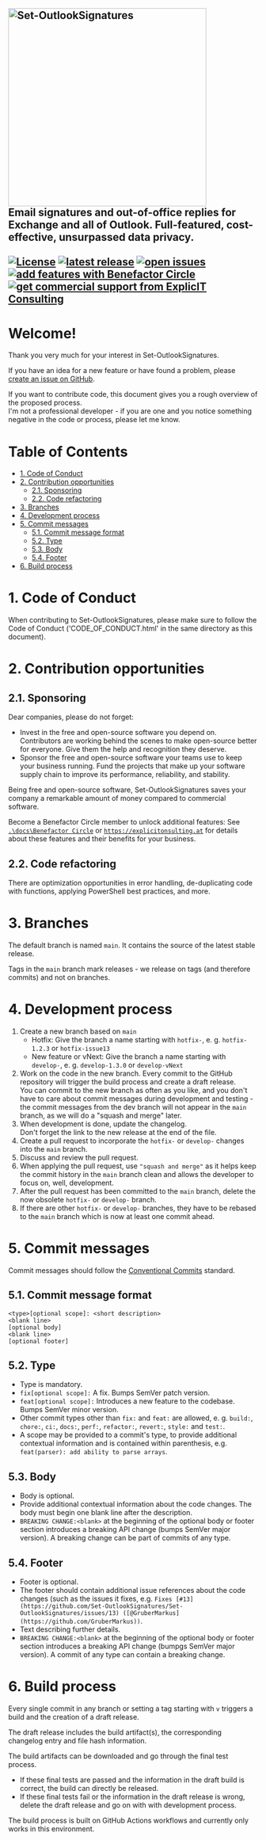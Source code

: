 <!-- omit in toc -->
## **<a href="https://github.com/Set-OutlookSignatures/Set-OutlookSignatures" target="_blank"><img src="/src_Set-OutlookSignatures/logo/Set-OutlookSignatures%20Logo.png" width="400" title="Set-OutlookSignatures" alt="Set-OutlookSignatures"></a>**<br>Email signatures and out-of-office replies for Exchange and all of Outlook. Full-featured, cost-effective, unsurpassed data privacy.<br><br><a href="https://github.com/Set-OutlookSignatures/Set-OutlookSignatures" target="_blank"><img src="https://img.shields.io/github/license/Set-OutlookSignatures/Set-OutlookSignatures?labelColor=black&color=informational" alt="License"></a><!--XXXRemoveWhenBuildingXXX<a href="https://github.com/Set-OutlookSignatures/Set-OutlookSignatures/releases" target="_blank"><img src="https://img.shields.io/badge/this%20release-XXXVersionStringXXX-informational?labelColor=black" alt="this release"></a> XXXRemoveWhenBuildingXXX--> <a href="https://github.com/Set-OutlookSignatures/Set-OutlookSignatures/releases" target="_blank"><img src="https://img.shields.io/github/v/tag/Set-OutlookSignatures/Set-OutlookSignatures?display_name=tag&include_prereleases&sort=semver&label=latest%20release&color=informational&labelColor=black" alt="latest release" data-external="1"></a> <a href="https://github.com/Set-OutlookSignatures/Set-OutlookSignatures/issues" target="_blank"><img src="https://img.shields.io/github/issues/Set-OutlookSignatures/Set-OutlookSignatures?labelColor=black" alt="open issues" data-external="1"></a> <a href="./Benefactor%20Circle.md" target="_blank"><img src="https://img.shields.io/badge/add%20features-Benefactor%20Circle%20add--on-gold?labelColor=black" alt="add features with Benefactor Circle"></a> <a href="https://explicitconsulting.at/open-source/set-outlooksignatures/" target="_blank"><img src="https://img.shields.io/badge/commercial%20support-ExplicIT%20Consulting-lawngreen?labelColor=black" alt="get commercial support from ExplicIT Consulting"></a>

# Welcome! <!-- omit in toc -->
Thank you very much for your interest in Set-OutlookSignatures.

If you have an idea for a new feature or have found a problem, please <a href="https://github.com/Set-OutlookSignatures/Set-OutlookSignatures/issues" target="_blank">create an issue on GitHub</a>.

If you want to contribute code, this document gives you a rough overview of the proposed process.  
I'm not a professional developer - if you are one and you notice something negative in the code or process, please let me know.

# Table of Contents <!-- omit in toc -->
- [1. Code of Conduct](#1-code-of-conduct)
- [2. Contribution opportunities](#2-contribution-opportunities)
  - [2.1. Sponsoring](#21-sponsoring)
  - [2.2. Code refactoring](#22-code-refactoring)
- [3. Branches](#3-branches)
- [4. Development process](#4-development-process)
- [5. Commit messages](#5-commit-messages)
  - [5.1. Commit message format](#51-commit-message-format)
  - [5.2. Type](#52-type)
  - [5.3. Body](#53-body)
  - [5.4. Footer](#54-footer)
- [6. Build process](#6-build-process)
# 1. Code of Conduct
When contributing to Set-OutlookSignatures, please make sure to follow the Code of Conduct ('CODE_OF_CONDUCT.html' in the same directory as this document).
# 2. Contribution opportunities
## 2.1. Sponsoring
Dear companies, please do not forget:
- Invest in the free and open-source software you depend on. Contributors are working behind the scenes to make open-source better for everyone. Give them the help and recognition they deserve.
- Sponsor the free and open-source software your teams use to keep your business running. Fund the projects that make up your software supply chain to improve its performance, reliability, and stability.

Being free and open-source software, Set-OutlookSignatures saves your company a remarkable amount of money compared to commercial software.

Become a Benefactor Circle member to unlock additional features: See [`.\docs\Benefactor Circle`](Benefactor%20Circle.md) or [`https://explicitonsulting.at`](https://explicitconsulting.at/open-source/set-outlooksignatures) for details about these features and their benefits for your business.
## 2.2. Code refactoring
There are optimization opportunities in error handling, de-duplicating code with functions, applying PowerShell best practices, and more.
# 3. Branches
The default branch is named `main`. It contains the source of the latest stable release.

Tags in the `main` branch mark releases - we release on tags (and therefore commits) and not on branches.
# 4. Development process
1. Create a new branch based on `main`
   - Hotfix: Give the branch a name starting with `hotfix-`, e. g. `hotfix-1.2.3` or `hotfix-issue13`
   - New feature or vNext: Give the branch a name starting with `develop-`, e. g. `develop-1.3.0` or `develop-vNext`
2. Work on the code in the new branch. Every commit to the GitHub repository will trigger the build process and create a draft release.  
You can commit to the new branch as often as you like, and you don't have to care about commit messages during development and testing - the commit messages from the dev branch will not appear in the `main` branch, as we will do a "squash and merge" later.
3. When development is done, update the changelog.<br>Don't forget the link to the new release at the end of the file.
4. Create a pull request to incorporate the `hotfix-` or `develop-` changes into the `main` branch.
5. Discuss and review the pull request.
6. When applying the pull request, use `"squash and merge"` as it helps keep the commit history in the `main` branch clean and allows the developer to focus on, well, development.
7. After the pull request has been committed to the `main` branch, delete the now obsolete `hotfix-` or `develop-` branch.
8. If there are other `hotfix-` or `develop-` branches, they have to be rebased to the `main` branch which is now at least one commit ahead.
# 5. Commit messages
Commit messages should follow the <a href="https://www.conventionalcommits.org" target="_blank">Conventional Commits</a> standard.
## 5.1. Commit message format
```
<type>[optional scope]: <short description>
<blank line>
[optional body]
<blank line>
[optional footer]
```
## 5.2. Type
- Type is mandatory. 
- `fix[optional scope]:` A fix. Bumps SemVer patch version.
- `feat[optional scope]:` Introduces a new feature to the codebase. Bumps SemVer minor version.
- Other commit types other than `fix:` and `feat:` are allowed, e. g. `build:`, `chore:`, `ci:`, `docs:`, `perf:`, `refactor:`, `revert:`, `style:` and `test:`.
- A scope may be provided to a commit's type, to provide additional contextual information and is contained within parenthesis, e.g. `feat(parser): add ability to parse arrays`.
## 5.3. Body
- Body is optional.
- Provide additional contextual information about the code changes. The body must begin one blank line after the description.
- `BREAKING CHANGE:<blank>` at the beginning of the optional body or footer section introduces a breaking API change (bumps SemVer major version). A breaking change can be part of commits of any type.
## 5.4. Footer
- Footer is optional.
- The footer should contain additional issue references about the code changes (such as the issues it fixes, e.g. `Fixes [#13](https://github.com/Set-OutlookSignatures/Set-OutlookSignatures/issues/13) ([@GruberMarkus](https://github.com/GruberMarkus))`.
- Text describing further details.
- `BREAKING CHANGE:<blank>` at the beginning of the optional body or footer section introduces a breaking API change (bumpgs SemVer major version). A commit of any type can contain a breaking change.
# 6. Build process
Every single commit in any branch or setting a tag starting with `v` triggers a build and the creation of a draft release.

The draft release includes the build artifact(s), the corresponding changelog entry and file hash information.

The build artifacts can be downloaded and go through the final test process.
- If these final tests are passed and the information in the draft build is correct, the build can directly be released.  
- If these final tests fail or the information in the draft release is wrong, delete the draft release and go on with with development process.

The build process is built on GitHub Actions workflows and currently only works in this environment.
